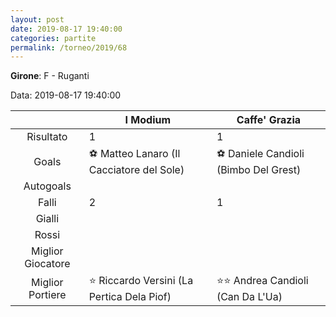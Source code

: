 ```yaml
---
layout: post
date: 2019-08-17 19:40:00
categories: partite
permalink: /torneo/2019/68
---
```

**Girone**: F - Ruganti

Data: 2019-08-17 19:40:00

| | I Modium | Caffe' Grazia |
|:-----:|-----|-----|
Risultato|1|1
Goals|⚽ Matteo Lanaro (Il Cacciatore del Sole)|⚽ Daniele Candioli (Bimbo Del Grest)<br/>
Autogoals||
Falli|2|1
Gialli||
Rossi||
Miglior Giocatore||
Miglior Portiere|⭐ Riccardo Versini (La Pertica Dela Piof)<br/>|⭐⭐ Andrea Candioli (Can Da L'Ua)<br/>
